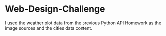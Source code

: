 # Web-Design-Challenge

I used the weather plot data from the previous Python API Homework as the image sources and the cities data content. 
